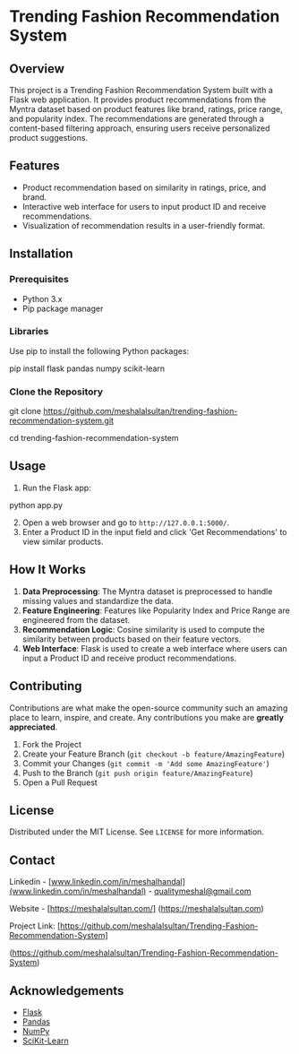 # Trending Fashion Recommendation System

## Overview
This project is a Trending Fashion Recommendation System built with a Flask web application. It provides product recommendations from the Myntra dataset based on product features like brand, ratings, price range, and popularity index. The recommendations are generated through a content-based filtering approach, ensuring users receive personalized product suggestions.

## Features
- Product recommendation based on similarity in ratings, price, and brand.
- Interactive web interface for users to input product ID and receive recommendations.
- Visualization of recommendation results in a user-friendly format.

## Installation

### Prerequisites
- Python 3.x
- Pip package manager

### Libraries
Use pip to install the following Python packages:


pip install flask pandas numpy scikit-learn


### Clone the Repository

git clone https://github.com/meshalalsultan/trending-fashion-recommendation-system.git

cd trending-fashion-recommendation-system


## Usage
1. Run the Flask app:


python app.py


2. Open a web browser and go to `http://127.0.0.1:5000/`.
3. Enter a Product ID in the input field and click 'Get Recommendations' to view similar products.

## How It Works
1. **Data Preprocessing**: The Myntra dataset is preprocessed to handle missing values and standardize the data.
2. **Feature Engineering**: Features like Popularity Index and Price Range are engineered from the dataset.
3. **Recommendation Logic**: Cosine similarity is used to compute the similarity between products based on their feature vectors.
4. **Web Interface**: Flask is used to create a web interface where users can input a Product ID and receive product recommendations.

## Contributing
Contributions are what make the open-source community such an amazing place to learn, inspire, and create. Any contributions you make are **greatly appreciated**.

1. Fork the Project
2. Create your Feature Branch (`git checkout -b feature/AmazingFeature`)
3. Commit your Changes (`git commit -m 'Add some AmazingFeature'`)
4. Push to the Branch (`git push origin feature/AmazingFeature`)
5. Open a Pull Request

## License
Distributed under the MIT License. See `LICENSE` for more information.

## Contact
Linkedin - [www.linkedin.com/in/meshalhandal](www.linkedin.com/in/meshalhandal) - qualitymeshal@gmail.com

Website - [https://meshalalsultan.com/] (https://meshalalsultan.com)

Project Link: [https://github.com/meshalalsultan/Trending-Fashion-Recommendation-System]

(https://github.com/meshalalsultan/Trending-Fashion-Recommendation-System)

## Acknowledgements
- [Flask](https://flask.palletsprojects.com/)
- [Pandas](https://pandas.pydata.org/)
- [NumPy](https://numpy.org/)
- [SciKit-Learn](https://scikit-learn.org/)




